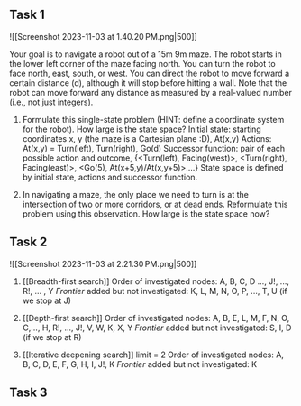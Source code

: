 Task 1
---
![[Screenshot 2023-11-03 at 1.40.20 PM.png|500]]

Your goal is to navigate a robot out of a 15m ́9m maze. The robot starts in the lower left corner of the maze facing north. You can turn the robot to face north, east, south, or west. You can direct the robot to move forward a certain distance (d), although it will stop before hitting a wall. Note that the robot can move forward any distance as measured by a real-valued number (i.e., not just integers).

1. Formulate this single-state problem (HINT: define a coordinate system for the robot). How large is the state space?
Initial state: starting coordinates x, y (the maze is a Cartesian plane :D), At(x,y)
Actions: At(x,y) = Turn(left), Turn(right), Go(d)
Successor function: pair of each possible action and outcome, {<Turn(left), Facing(west)>, <Turn(right), Facing(east)>, <Go(5), At(x+5,y)/At(x,y+5)>....}
State space is defined by initial state, actions and successor function.

2. In navigating a maze, the only place we need to turn is at the intersection of two or more corridors, or at dead ends. Reformulate this problem using this observation. How large is the state space now?


Task 2
---

![[Screenshot 2023-11-03 at 2.21.30 PM.png|500]]
1. [[Breadth-first search]]
Order of investigated nodes: A, B, C, D ..., J!, ..., R!, ... , Y
*Frontier* added but not investigated: K, L, M, N, O, P, ..., T, U (if we stop at J)

2. [[Depth-first search]]
Order of investigated nodes: A, B, E, L, M, F, N, O, C,..., H, R!, ..., J!, V, W, K, X, Y
*Frontier* added but not investigated: S, I, D (if we stop at R)

3. [[Iterative deepening search]] limit = 2
Order of investigated nodes: A, B, C, D, E, F, G, H, I, J!, K
*Frontier* added but not investigated: K

Task 3
---


